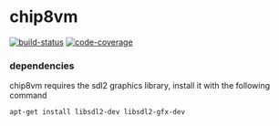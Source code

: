 # chip8vm
[![build-status](https://travis-ci.org/d2ci8xc5/chip8vm.svg?branch=master)](https://travis-ci.org/d2ci8xc5/chip8vm) [![code-coverage](https://codecov.io/gh/d2ci8xc5/chip8vm/branch/master/graph/badge.svg)](https://codecov.io/gh/d2ci8xc5/chip8vm)
### dependencies
chip8vm requires the sdl2 graphics library, install it with the following command
```
apt-get install libsdl2-dev libsdl2-gfx-dev
```
